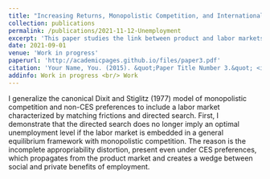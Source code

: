 ```yaml
---
title: "Increasing Returns, Monopolistic Competition, and International Trade: Revisiting Gains from Trade <br/> <font size="1"> joint with Sergey Kokovin and Igor Bykadorov</font>"
collection: publications
permalink: /publications/2021-11-12-Unemployment
excerpt: 'This paper studies the link between product and labor markets.'
date: 2021-09-01
venue: 'Work in progress'
paperurl: 'http://academicpages.github.io/files/paper3.pdf'
citation: 'Your Name, You. (2015). &quot;Paper Title Number 3.&quot; <i>Journal 1</i>. 1(3).'
addinfo: Work in progress <br/> Work
---
```

I generalize the canonical Dixit and Stiglitz (1977) model of monopolistic competition and non-CES preferences to include a labor market characterized by matching frictions and directed search. First, I demonstrate that the directed search does no longer imply an optimal unemployment level if the labor market is embedded in a general equilibrium framework with monopolistic competition. The reason is the incomplete appropriability distortion, present even under CES preferences, which propagates from the product market and creates a wedge between social and private benefits of employment.

